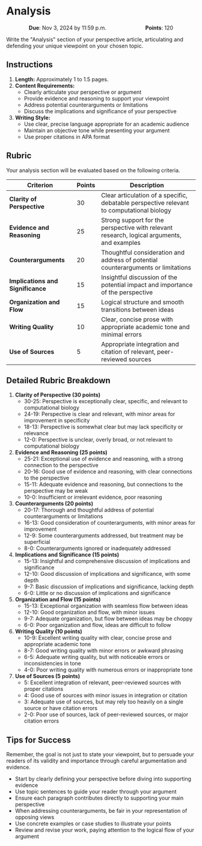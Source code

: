 # Analysis

<p style="text-align: center;">
    <object hspace="50">
        <strong>Due</strong></a>: Nov 3, 2024 by 11:59 p.m.
    </object>
    <object hspace="50">
        <strong>Points</strong></a>: 120
    </object>
</p>

Write the "Analysis" section of your perspective article, articulating and defending your unique viewpoint on your chosen topic.

## Instructions

1.  **Length:** Approximately 1 to 1.5 pages.
2.  **Content Requirements:**
    -   Clearly articulate your perspective or argument
    -   Provide evidence and reasoning to support your viewpoint
    -   Address potential counterarguments or limitations
    -   Discuss the implications and significance of your perspective
3.  **Writing Style:**
    -   Use clear, precise language appropriate for an academic audience
    -   Maintain an objective tone while presenting your argument
    -   Use proper citations in APA format

## Rubric

Your analysis section will be evaluated based on the following criteria.

| Criterion | Points | Description |
|-----------|--------|-------------|
| **Clarity of Perspective** | 30 | Clear articulation of a specific, debatable perspective relevant to computational biology |
| **Evidence and Reasoning** | 25 | Strong support for the perspective with relevant research, logical arguments, and examples |
| **Counterarguments** | 20 | Thoughtful consideration and address of potential counterarguments or limitations |
| **Implications and Significance** | 15 | Insightful discussion of the potential impact and importance of the perspective |
| **Organization and Flow** | 15 | Logical structure and smooth transitions between ideas |
| **Writing Quality** | 10 | Clear, concise prose with appropriate academic tone and minimal errors |
| **Use of Sources** | 5 | Appropriate integration and citation of relevant, peer-reviewed sources |

## Detailed Rubric Breakdown

1.  **Clarity of Perspective (30 points)**
    -   30-25: Perspective is exceptionally clear, specific, and relevant to computational biology
    -   24-19: Perspective is clear and relevant, with minor areas for improvement in specificity
    -   18-13: Perspective is somewhat clear but may lack specificity or relevance
    -   12-0: Perspective is unclear, overly broad, or not relevant to computational biology
2.  **Evidence and Reasoning (25 points)**
    -   25-21: Exceptional use of evidence and reasoning, with a strong connection to the perspective
    -   20-16: Good use of evidence and reasoning, with clear connections to the perspective
    -   15-11: Adequate evidence and reasoning, but connections to the perspective may be weak
    -   10-0: Insufficient or irrelevant evidence, poor reasoning
3.  **Counterarguments (20 points)**
    -   20-17: Thorough and thoughtful address of potential counterarguments or limitations
    -   16-13: Good consideration of counterarguments, with minor areas for improvement
    -   12-9: Some counterarguments addressed, but treatment may be superficial
    -   8-0: Counterarguments ignored or inadequately addressed
4.  **Implications and Significance (15 points)**
    -   15-13: Insightful and comprehensive discussion of implications and significance
    -   12-10: Good discussion of implications and significance, with some depth
    -   9-7: Basic discussion of implications and significance, lacking depth
    -   6-0: Little or no discussion of implications and significance
5.  **Organization and Flow (15 points)**
    -   15-13: Exceptional organization with seamless flow between ideas
    -   12-10: Good organization and flow, with minor issues
    -   9-7: Adequate organization, but flow between ideas may be choppy
    -   6-0: Poor organization and flow, ideas are difficult to follow
6.  **Writing Quality (10 points)**
    -   10-9: Excellent writing quality with clear, concise prose and appropriate academic tone
    -   8-7: Good writing quality with minor errors or awkward phrasing
    -   6-5: Adequate writing quality, but with noticeable errors or inconsistencies in tone
    -   4-0: Poor writing quality with numerous errors or inappropriate tone
7.  **Use of Sources (5 points)**
    -   5: Excellent integration of relevant, peer-reviewed sources with proper citations
    -   4: Good use of sources with minor issues in integration or citation
    -   3: Adequate use of sources, but may rely too heavily on a single source or have citation errors
    -   2-0: Poor use of sources, lack of peer-reviewed sources, or major citation errors

## Tips for Success

Remember, the goal is not just to state your viewpoint, but to persuade your readers of its validity and importance through careful argumentation and evidence.

-   Start by clearly defining your perspective before diving into supporting evidence
-   Use topic sentences to guide your reader through your argument
-   Ensure each paragraph contributes directly to supporting your main perspective
-   When addressing counterarguments, be fair in your representation of opposing views
-   Use concrete examples or case studies to illustrate your points
-   Review and revise your work, paying attention to the logical flow of your argument

